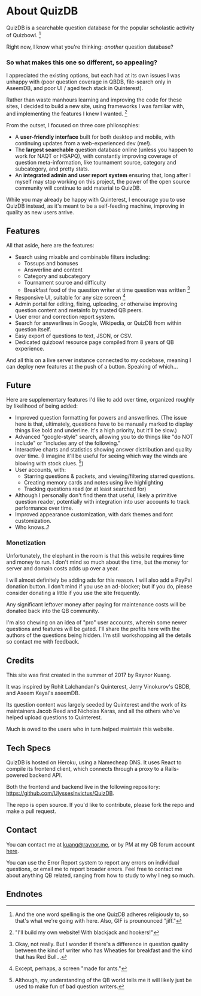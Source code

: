 # About QuizDB

QuizDB is a searchable question database for the popular scholastic activity of Quizbowl. [^1]

Right now, I know what you're thinking: _another_ question database?

### So what makes this one so different, so appealing?

I appreciated the existing options, but each had at its own issues I was unhappy with (poor question coverage in QBDB, file-search only in AseemDB, and poor UI / aged tech stack in Quinterest).

Rather than waste manhours learning and improving the code for these sites, I decided to build a new site, using frameworks I was familiar with, and implementing the features I knew I wanted. [^2]

From the outset, I focused on three core philosophies:

- A **user-friendly interface** built for both desktop and mobile, with continuing updates from a web-experienced dev (me!).
- The **largest searchable** question database online (unless you happen to work for NAQT or HSAPQ), with constantly improving coverage of question meta-information, like tournament source, category and subcategory, and pretty stats.
- An **integrated admin and user report system** ensuring that, long after I myself may stop working on this project, the power of the open source community will continue to add material to QuizDB.

While you may already be happy with Quinterest, I encourage you to use QuizDB instead, as it's meant to be a self-feeding machine, improving in quality as new users arrive.

## Features

All that aside, here are the features:

- Search using mixable and combinable filters including:
  - Tossups and bonuses
  - Answerline and content
  - Category and subcategory
  - Tournament source and difficulty
  - Breakfast food of the question writer at time question was written [^3]
- Responsive UI, suitable for any size screen [^4]
- Admin portal for editing, fixing, uploading, or otherwise improving question content and metainfo by trusted QB peers.
- User error and correction report system.
- Search for answerlines in Google, Wikipedia, or QuizDB from within question itself.
- Easy export of questions to text, JSON, or CSV.
- Dedicated quizbowl resource page compiled from 8 years of QB experience.

And all this on a live server instance connected to my codebase, meaning I can deploy new features at the push of a button. Speaking of which...

## Future

Here are supplementary features I'd like to add over time, organized roughly by likelihood of being added:

- Improved question formatting for powers and answerlines. (The issue here is that, ultimately, questions have to be manually marked to display things like bold and underline. It's a high priority, but it'll be slow.)
- Advanced "google-style" search, allowing you to do things like "do NOT include" or "includes any of the following."
- Interactive charts and statistics showing answer distribution and quality over time. (I imagine it'll be useful for seeing which way the winds are blowing with stock clues. [^5])
- User accounts, with:
  - Starring questions & packets, and viewing/filtering starred questions.
  - Creating memory cards and notes using live highlighting
  - Tracking questions read (or at least searched for)
- Although I personally don't find them that useful, likely a primitive question reader, potentially with integration into user accounts to track performance over time.
- Improved appearance customization, with dark themes and font customization.
- Who knows..?

<!-- We put the div here instead of below because the navbar takes space... -->

<div id='credits'>

### Monetization

Unfortunately, the elephant in the room is that this website requires time and money to run. I don't mind so much about the time, but the money for server and domain costs adds up over a year.

I will almost definitely be adding ads for this reason. I will also add a PayPal donation button. I don't mind if you use an ad-blocker; but if you do, please consider donating a little if you use the site frequently.

Any significant leftover money after paying for maintenance costs will be donated back into the QB community.

I'm also chewing on an idea of "pro" user accounts, wherein some newer questions and features will be gated. I'll share the profits here with the authors of the questions being hidden. I'm still workshopping all the details so contact me with feedback.

</div>


## Credits

This site was first created in the summer of 2017 by Raynor Kuang.

It was inspired by Rohit Lalchandani's Quinterest, Jerry Vinokurov's QBDB, and Aseem Keyal's aseemDB.

Its question content was largely seeded by Quinterest and the work of its maintainers Jacob Reed and Nicholas Karas, and all the others who've helped upload questions to Quinterest.

Much is owed to the users who in turn helped maintain this website.

## Tech Specs

QuizDB is hosted on Heroku, using a Namecheap DNS. It uses React to compile its frontend client, which connects through a proxy to a Rails-powered backend API.

Both the frontend and backend live in the following repository: https://github.com/UlyssesInvictus/QuizDB.

The repo is open source. If you'd like to contribute, please fork the repo and make a pull request.

## Contact

You can contact me at [kuang@raynor.me](mailto:kuang@raynor.me), or by PM at my QB forum account [here](http://hsquizbowl.org/forums/memberlist.php?mode=viewprofile&u=5867).

You can use the Error Report system to report any errors on individual questions, or email me to report broader errors. Feel free to contact me about anything QB related, ranging from how to study to why I neg so much.

## Endnotes

[^1]: And the one word spelling is the one QuizDB adheres religiously to, so that's what we're going with here. Also, GIF is prounounced "jiff."

[^2]: "I'll build my own website! With blackjack and hookers!"

[^3]: Okay, not really. But I wonder if there's a difference in question quality between the kind of writer who has Wheaties for breakfast and the kind that has Red Bull...

[^4]: Except, perhaps, a screen "made for ants."

[^5]: Although, my understanding of the QB world tells me it will likely just be used to make fun of bad question writers.

